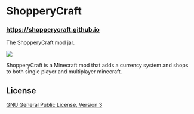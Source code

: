 # ShopperyCraft
### https://shopperycraft.github.io
The ShopperyCraft mod jar.

![](https://shopperycraft.github.io/images/shoppery/shoppery_200x105.png)

ShopperyCraft is a Minecraft mod that adds a currency system
and shops to both single player and multiplayer minecraft. 

## License
[GNU General Public License, Version 3](https://www.gnu.org/licenses/gpl-3.0.en.html)
